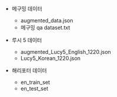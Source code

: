 - 메구밍 데이터
  - augmented_data.json
  - 메구밍 qa dataset.txt
  
- 루시 5 데이터
  - augmented_Lucy5_English_1220.json
  - Lucy5_Korean_1220.json
 
- 해리포터 데이터
  - en_train_set
  - en_test_set

